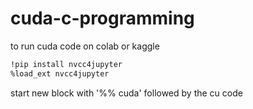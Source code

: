 # cuda-c-programming

to run cuda code on colab or kaggle 

```bash
!pip install nvcc4jupyter
%load_ext nvcc4jupyter
```

start new block with '%% cuda' followed by the cu code
